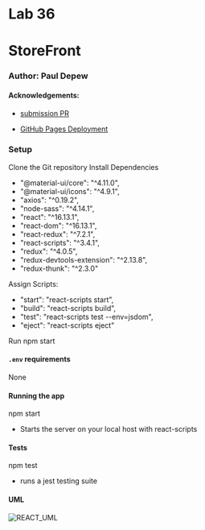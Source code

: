 # Lab 36

# StoreFront

### Author: Paul Depew
#### Acknowledgements: 

- [submission PR](https://github.com/PaulDepew/storefront)


- [GitHub Pages Deployment]()


### Setup

Clone the Git repository
Install Dependencies
   - "@material-ui/core": "^4.11.0",
   - "@material-ui/icons": "^4.9.1",
   - "axios": "^0.19.2",
   - "node-sass": "^4.14.1",
   - "react": "^16.13.1",
   - "react-dom": "^16.13.1",
   - "react-redux": "^7.2.1",
   - "react-scripts": "^3.4.1",
   - "redux": "^4.0.5",
   - "redux-devtools-extension": "^2.13.8",
   - "redux-thunk": "^2.3.0"
  

Assign Scripts:
  - "start": "react-scripts start",
  - "build": "react-scripts build",
  - "test": "react-scripts test --env=jsdom",
  - "eject": "react-scripts eject"

Run npm start


#### `.env` requirements

None

#### Running the app

npm start
  - Starts the server on your local host with react-scripts


#### Tests

npm test 
  - runs a jest testing suite


#### UML

![REACT_UML]()